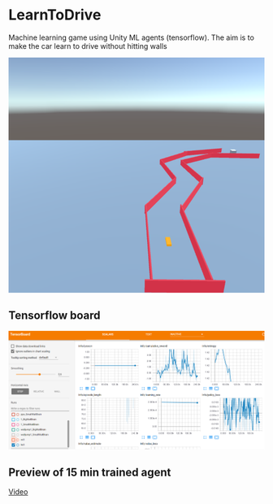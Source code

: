 # LearnToDrive

Machine learning game using Unity ML agents (tensorflow).
The aim is to make the car learn to drive without hitting walls

![Alt text](Screenshots/game.png?raw=true "Game screenshot 1")

## Tensorflow board

![Alt text](Screenshots/tensorflowboard.png?raw=true "Tensorboard")

## Preview of 15 min trained agent

[Video](https://www.youtube.com/watch?v=gEEcpYuBuBc)


